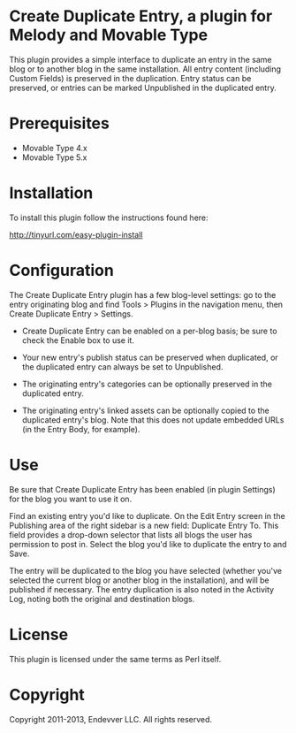 # Create Duplicate Entry, a plugin for Melody and Movable Type

This plugin provides a simple interface to duplicate an entry in the same blog
or to another blog in the same installation. All entry content (including
Custom Fields) is preserved in the duplication. Entry status can be preserved,
or entries can be marked Unpublished in the duplicated entry.


# Prerequisites

* Movable Type 4.x
* Movable Type 5.x


# Installation

To install this plugin follow the instructions found here:

http://tinyurl.com/easy-plugin-install


# Configuration

The Create Duplicate Entry plugin has a few blog-level settings: go to the
entry originating blog and find Tools > Plugins in the navigation menu, then
Create Duplicate Entry > Settings.

* Create Duplicate Entry can be enabled on a per-blog basis; be sure to check
  the Enable box to use it.

* Your new entry's publish status can be preserved when duplicated, or the
  duplicated entry can always be set to Unpublished.

* The originating entry's categories can be optionally preserved in the
  duplicated entry.

* The originating entry's linked assets can be optionally copied to the
  duplicated entry's blog. Note that this does not update embedded URLs (in the
  Entry Body, for example).


# Use

Be sure that Create Duplicate Entry has been enabled (in plugin Settings) for
the blog you want to use it on.

Find an existing entry you'd like to duplicate. On the Edit Entry screen in
the Publishing area of the right sidebar is a new field: Duplicate Entry To.
This field provides a drop-down selector that lists all blogs the user has
permission to post in. Select the blog you'd like to duplicate the entry to
and Save.

The entry will be duplicated to the blog you have selected (whether you've
selected the current blog or another blog in the installation), and will be
published if necessary. The entry duplication is also noted in the Activity
Log, noting both the original and destination blogs.


# License

This plugin is licensed under the same terms as Perl itself.

# Copyright

Copyright 2011-2013, Endevver LLC. All rights reserved.
